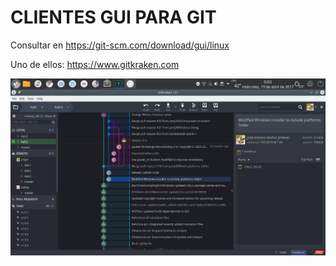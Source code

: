 # CLIENTES GUI PARA GIT

Consultar en https://git-scm.com/download/gui/linux

Uno de ellos: https://www.gitkraken.com

![GITKRAKEN](gitkraken.png)

